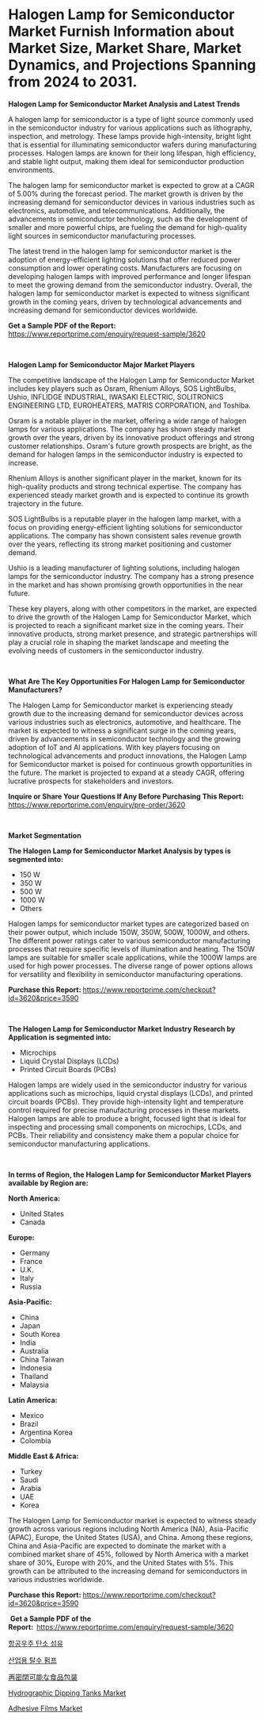 <p><h1>Halogen Lamp for Semiconductor Market Furnish Information about Market Size, Market Share, Market Dynamics, and Projections Spanning from 2024 to 2031.</h1></p><p><strong>Halogen Lamp for Semiconductor Market Analysis and Latest Trends</strong></p>
<p><p>A halogen lamp for semiconductor is a type of light source commonly used in the semiconductor industry for various applications such as lithography, inspection, and metrology. These lamps provide high-intensity, bright light that is essential for illuminating semiconductor wafers during manufacturing processes. Halogen lamps are known for their long lifespan, high efficiency, and stable light output, making them ideal for semiconductor production environments.</p><p>The halogen lamp for semiconductor market is expected to grow at a CAGR of 5.00% during the forecast period. The market growth is driven by the increasing demand for semiconductor devices in various industries such as electronics, automotive, and telecommunications. Additionally, the advancements in semiconductor technology, such as the development of smaller and more powerful chips, are fueling the demand for high-quality light sources in semiconductor manufacturing processes.</p><p>The latest trend in the halogen lamp for semiconductor market is the adoption of energy-efficient lighting solutions that offer reduced power consumption and lower operating costs. Manufacturers are focusing on developing halogen lamps with improved performance and longer lifespan to meet the growing demand from the semiconductor industry. Overall, the halogen lamp for semiconductor market is expected to witness significant growth in the coming years, driven by technological advancements and increasing demand for semiconductor devices worldwide.</p></p>
<p><strong>Get a Sample PDF of the Report:&nbsp;</strong> <a href="https://www.reportprime.com/enquiry/request-sample/3620">https://www.reportprime.com/enquiry/request-sample/3620</a></p>
<p>&nbsp;</p>
<p><strong>Halogen Lamp for Semiconductor Major Market Players</strong></p>
<p><p>The competitive landscape of the Halogen Lamp for Semiconductor Market includes key players such as Osram, Rhenium Alloys, SOS LightBulbs, Ushio, INFLIDGE INDUSTRIAL, IWASAKI ELECTRIC, SOLITRONICS ENGINEERING LTD, EUROHEATERS, MATRIS CORPORATION, and Toshiba. </p><p>Osram is a notable player in the market, offering a wide range of halogen lamps for various applications. The company has shown steady market growth over the years, driven by its innovative product offerings and strong customer relationships. Osram's future growth prospects are bright, as the demand for halogen lamps in the semiconductor industry is expected to increase. </p><p>Rhenium Alloys is another significant player in the market, known for its high-quality products and strong technical expertise. The company has experienced steady market growth and is expected to continue its growth trajectory in the future. </p><p>SOS LightBulbs is a reputable player in the halogen lamp market, with a focus on providing energy-efficient lighting solutions for semiconductor applications. The company has shown consistent sales revenue growth over the years, reflecting its strong market positioning and customer demand.</p><p>Ushio is a leading manufacturer of lighting solutions, including halogen lamps for the semiconductor industry. The company has a strong presence in the market and has shown promising growth opportunities in the near future.</p><p>These key players, along with other competitors in the market, are expected to drive the growth of the Halogen Lamp for Semiconductor Market, which is projected to reach a significant market size in the coming years. Their innovative products, strong market presence, and strategic partnerships will play a crucial role in shaping the market landscape and meeting the evolving needs of customers in the semiconductor industry.</p></p>
<p>&nbsp;</p>
<p><strong>What Are The Key Opportunities For Halogen Lamp for Semiconductor Manufacturers?</strong></p>
<p><p>The Halogen Lamp for Semiconductor market is experiencing steady growth due to the increasing demand for semiconductor devices across various industries such as electronics, automotive, and healthcare. The market is expected to witness a significant surge in the coming years, driven by advancements in semiconductor technology and the growing adoption of IoT and AI applications. With key players focusing on technological advancements and product innovations, the Halogen Lamp for Semiconductor market is poised for continuous growth opportunities in the future. The market is projected to expand at a steady CAGR, offering lucrative prospects for stakeholders and investors.</p></p>
<p><strong>Inquire or Share Your Questions If Any Before Purchasing This Report:</strong> <a href="https://www.reportprime.com/enquiry/pre-order/3620">https://www.reportprime.com/enquiry/pre-order/3620</a></p>
<p>&nbsp;</p>
<p><strong>Market Segmentation</strong></p>
<p><strong>The Halogen Lamp for Semiconductor Market Analysis by types is segmented into:</strong></p>
<p><ul><li>150 W</li><li>350 W</li><li>500 W</li><li>1000 W</li><li>Others</li></ul></p>
<p><p>Halogen lamps for semiconductor market types are categorized based on their power output, which include 150W, 350W, 500W, 1000W, and others. The different power ratings cater to various semiconductor manufacturing processes that require specific levels of illumination and heating. The 150W lamps are suitable for smaller scale applications, while the 1000W lamps are used for high power processes. The diverse range of power options allows for versatility and flexibility in semiconductor manufacturing operations.</p></p>
<p><strong>Purchase this Report:&nbsp;</strong><a href="https://www.reportprime.com/checkout?id=3620&price=3590">https://www.reportprime.com/checkout?id=3620&price=3590</a></p>
<p>&nbsp;</p>
<p><strong>The Halogen Lamp for Semiconductor Market Industry Research by Application is segmented into:</strong></p>
<p><ul><li>Microchips</li><li>Liquid Crystal Displays (LCDs)</li><li>Printed Circuit Boards (PCBs)</li></ul></p>
<p><p>Halogen lamps are widely used in the semiconductor industry for various applications such as microchips, liquid crystal displays (LCDs), and printed circuit boards (PCBs). They provide high-intensity light and temperature control required for precise manufacturing processes in these markets. Halogen lamps are able to produce a bright, focused light that is ideal for inspecting and processing small components on microchips, LCDs, and PCBs. Their reliability and consistency make them a popular choice for semiconductor manufacturing applications.</p></p>
<p>&nbsp;</p>
<p><strong>In terms of Region, the Halogen Lamp for Semiconductor Market Players available by Region are:</strong></p>
<p>
    <p> <strong> North America: </strong>
        <ul>
            <li>United States</li>
            <li>Canada</li>
        </ul>
        </p> 
    <p> <strong> Europe: </strong>
        <ul>
            <li>Germany</li>
            <li>France</li>
            <li>U.K.</li>
            <li>Italy</li>
            <li>Russia</li>
        </ul>
        </p> 
    <p> <strong> Asia-Pacific: </strong>
        <ul>
            <li>China</li>
            <li>Japan</li>
            <li>South Korea</li>
            <li>India</li>
            <li>Australia</li>
            <li>China Taiwan</li>
            <li>Indonesia</li>
            <li>Thailand</li>
            <li>Malaysia</li>
        </ul>
        </p> 
    <p> <strong> Latin America: </strong>
        <ul>
            <li>Mexico</li>
            <li>Brazil</li>
            <li>Argentina Korea</li>
            <li>Colombia</li>
        </ul>
        </p> 
    <p> <strong> Middle East & Africa: </strong>
        <ul>
            <li>Turkey</li>
            <li>Saudi</li>
            <li>Arabia</li>
            <li>UAE</li>
            <li>Korea</li>
        </ul>
    </p>
    </p>
<p><p>The Halogen Lamp for Semiconductor market is expected to witness steady growth across various regions including North America (NA), Asia-Pacific (APAC), Europe, the United States (USA), and China. Among these regions, China and Asia-Pacific are expected to dominate the market with a combined market share of 45%, followed by North America with a market share of 30%, Europe with 20%, and the United States with 5%. This growth can be attributed to the increasing demand for semiconductors in various industries worldwide.</p></p>
<p><strong>Purchase this Report: </strong><a href="https://www.reportprime.com/checkout?id=3620&price=3590">https://www.reportprime.com/checkout?id=3620&price=3590</a></p>
<p>&nbsp;<strong>Get a Sample PDF of the Report:&nbsp;&nbsp;</strong><a href="https://www.reportprime.com/enquiry/request-sample/3620">https://www.reportprime.com/enquiry/request-sample/3620</a></p>
<p><strong></strong></p>
<p><p><a href="https://medium.com/@joespinka88967/%ED%95%AD%EA%B3%B5%EC%9A%B0%EC%A3%BC-%ED%83%84%EC%86%8C-%EC%84%AC%EC%9C%A0-%EC%8B%9C%EC%9E%A5-%EC%84%B1%EA%B3%B5%EC%A0%81%EC%9D%B8-%EB%B9%84%EC%A6%88%EB%8B%88%EC%8A%A4-%EC%A0%84%EB%9E%B5%EC%9D%98-%EC%97%B4%EC%87%A0-2031%EB%85%84%EA%B9%8C%EC%A7%80-%EC%98%88%EC%B8%A1-77f842d0b1bf">항공우주 탄소 섬유</a></p><p><a href="https://github.com/RichardLueilwitz787/Market-Research-Report-List-1/blob/main/814378213683.md">산업용 탈수 펌프</a></p><p><a href="https://medium.com/@deontestanton2023/%E5%86%8D%E5%B0%81%E5%8F%AF%E8%83%BD%E3%81%AA%E9%A3%9F%E5%93%81%E5%8C%85%E8%A3%85%E5%B8%82%E5%A0%B4%E3%83%AC%E3%83%9D%E3%83%BC%E3%83%88%E3%81%AF-%E3%81%93%E3%81%AE%E5%B8%82%E5%A0%B4%E3%81%AE%E6%9C%80%E6%96%B0%E3%81%AE%E3%83%88%E3%83%AC%E3%83%B3%E3%83%89%E3%82%84%E6%88%90%E9%95%B7%E3%81%AE%E6%A9%9F%E4%BC%9A%E3%82%92%E6%98%8E%E3%82%89%E3%81%8B%E3%81%AB%E3%81%97%E3%81%A6%E3%81%84%E3%81%BE%E3%81%99-e4ab9b92e555">再密閉可能な食品包装</a></p><p><a href="https://view.publitas.com/reportprime-1/hydrographic-dipping-tanks-market-size-share-trends-analysis-report-by-material-by-type-by-end-user-by-region-and-segment-forecasts-2024-2031/">Hydrographic Dipping Tanks Market</a></p><p><a href="https://lydian-appliance-61d.notion.site/Adhesive-Films-Market-Size-Growth-Outlook-from-2024-to-2031-projecting-at-Market-s-Trends-Analysis-d95c2f2887f64bdd923d718907eb661e">Adhesive Films Market</a></p></p>